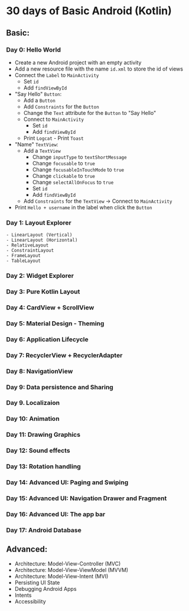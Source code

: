 # 30 days of Basic Android (Kotlin)

## Basic:

### Day 0: Hello World

- Create a new Android project with an empty activity
- Add a new resource file with the name `id.xml` to store the id of views
- Connect the `Label` to `MainActivity`
    - Set `id`
    - Add `findViewById`
- "Say Hello" `Button`:
    - Add a `Button`
    - Add `Constraints` for the `Button`
    - Change the `Text` attribute for the `Button` to "Say Hello"
    - Connect to `MainActivity`
        - Set `id`
        - Add `findViewById`
    - Print `Logcat` - Print `Toast`
- "Name" `TextView`: 
    - Add a `TextView`
        - Change `inputType` to `textShortMessage`
        - Change `focusable` to `true`
        - Change `focusableInTouchMode` to `true`
        - Change `clickable` to `true`
        - Change `selectAllOnFocus` to `true`
        - Set `id`
        - Add `findViewById`
    - Add `Constraints` for the `TextView` -> Connect to `MainActivity`
- Print `Hello + username` in the label when click the `Button`

### Day 1: Layout Explorer
    - LinearLayout (Vertical)
    - LinearLayout (Horizontal)
    - RelativeLayout
    - ConstraintLayout
    - FrameLayout
    - TableLayout

### Day 2: Widget Explorer
### Day 3: Pure Kotlin Layout
### Day 4: CardView + ScrollView
### Day 5: Material Design - Theming
### Day 6: Application Lifecycle
### Day 7: RecyclerView + RecyclerAdapter
### Day 8: NavigationView
### Day 9: Data persistence and Sharing
### Day 9. Localizaion
### Day 10: Animation
### Day 11: Drawing Graphics
### Day 12: Sound effects
### Day 13: Rotation handling 
### Day 14: Advanced UI: Paging and Swiping
### Day 15: Advanced UI: Navigation Drawer and Fragment
### Day 16: Advanced UI: The app bar
### Day 17: Android Database

## Advanced:

- Architecture: Model-View-Controller (MVC)
- Architecture: Model-View-ViewModel (MVVM)
- Architecture: Model-View-Intent (MVI)
- Persisting UI State
- Debugging Android Apps
- Intents
- Accessibility

